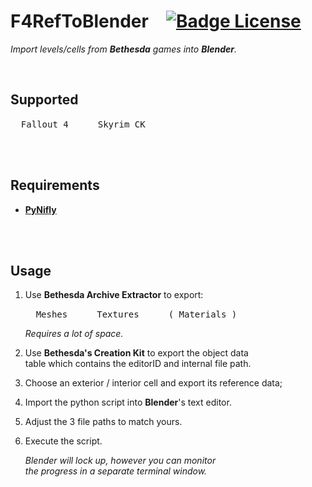 
# F4RefToBlender   [![Badge License]][License]

*Import levels/cells from **Bethesda** games into **Blender**.*

<br>

## Supported

<kbd>  Fallout 4  </kbd>  
<kbd>  Skyrim CK  </kbd>

<br>
<br>

## Requirements

- **[PyNifly]**

<br>
<br>

## Usage

1.  Use **Bethesda Archive Extractor** to export:
    
    <kbd>  Meshes  </kbd>  
    <kbd>  Textures  </kbd>  
    <kbd>  ( Materials )  </kbd>
    
    *Requires a lot of space.*
    
2.  Use **Bethesda's Creation Kit** to export the object data <br>
    table which contains the editorID and internal file path.
    
3.  Choose an exterior / interior cell and export its reference data;

4.  Import the python script into **Blender**'s text editor.

5.  Adjust the 3 file paths to match yours.

6.  Execute the script.

    *Blender will lock up, however you can monitor* <br>
    *the progress in a separate terminal window.*

<br>


<!----------------------------------------------------------------------------->

[PyNifly]: https://github.com/BadDogSkyrim/PyNifly

[License]: LICENSE

[Badge License]: https://img.shields.io/badge/License-GPL_3-blue.svg?style=for-the-badge
